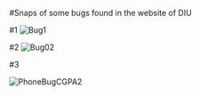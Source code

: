 #Snaps of some bugs found in the website of DIU

#1
![Bug1](https://github.com/rijwan-uddin/SQA/assets/96045123/52507094-3d99-4be0-82f9-6e0c25ac17b1)

#2
![Bug02](https://github.com/rijwan-uddin/SQA/assets/96045123/31b6c15e-87dc-45e6-919e-c5294c25ac4a)

#3

![PhoneBugCGPA2](https://github.com/rijwan-uddin/SQA/assets/96045123/f781f8c2-4e1f-499a-b689-a9bc0659d13a)

